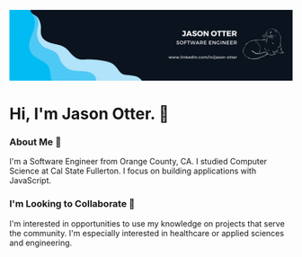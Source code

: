 ![Banner Image](github-banner-may2022.png)

# Hi, I'm Jason Otter. 👋

### About Me :bust_in_silhouette:
I'm a Software Engineer from Orange County, CA.
I studied Computer Science at Cal State Fullerton.
I focus on building applications with JavaScript.

### I'm Looking to Collaborate :speech_balloon:
I'm interested in opportunities to use my knowledge on projects that serve the community.
I'm especially interested in healthcare or applied sciences and engineering.
<!--
**j-otterbox/j-otterbox** is a ✨ _special_ ✨ repository because its `README.md` (this file) appears on your GitHub profile.

Here are some ideas to get you started:

- 🔭 I’m currently working on ...
- 🌱 I’m currently learning ...
- 👯 I’m looking to collaborate on ...
- 🤔 I’m looking for help with ...
- 💬 Ask me about ...
- 📫 How to reach me: ...
- 😄 Pronouns: ...
- ⚡ Fun fact: ...
-->
